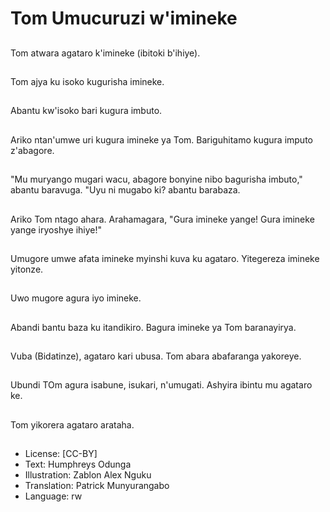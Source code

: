 # Tom Umucuruzi w'imineke

##
Tom atwara agataro k'imineke (ibitoki b'ihiye).

##
Tom ajya ku isoko kugurisha imineke.

##
Abantu kw'isoko bari kugura imbuto.

##
Ariko ntan'umwe uri kugura imineke ya Tom. Bariguhitamo kugura imputo z'abagore.

##
"Mu muryango mugari wacu, abagore bonyine nibo bagurisha imbuto," abantu baravuga. "Uyu ni mugabo ki? abantu barabaza.

##
Ariko Tom ntago ahara. Arahamagara, "Gura imineke yange! Gura imineke yange iryoshye ihiye!"

##
Umugore umwe afata imineke myinshi kuva ku agataro. Yitegereza imineke yitonze.

##
Uwo mugore agura iyo imineke.

##
Abandi bantu baza ku itandikiro. Bagura imineke ya Tom baranayirya.

##
Vuba (Bidatinze), agataro kari ubusa. Tom abara abafaranga yakoreye.

##
Ubundi TOm agura isabune, isukari, n'umugati. Ashyira ibintu mu agataro ke.

##
Tom yikorera agataro arataha.

##
* License: [CC-BY]
* Text: Humphreys Odunga
* Illustration: Zablon Alex Nguku
* Translation: Patrick Munyurangabo
* Language: rw
